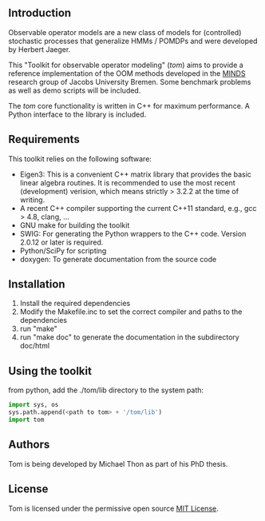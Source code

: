 Introduction
------------

Observable operator models are a new class of models for (controlled) stochastic processes that generalize HMMs / POMDPs and were developed by Herbert Jaeger.

This "Toolkit for observable operator modeling" (*tom*) aims to provide a reference implementation of the OOM methods developed in the [MINDS](minds.jacobs-university.de) research group of Jacobs University Bremen. Some benchmark problems as well as demo scripts will be included.

The *tom* core functionality is written in C++ for maximum performance. A Python interface to the library is included.

Requirements
------------

This toolkit relies on the following software:

- Eigen3: This is a convenient C++ matrix library that provides the basic
    linear algebra routines. It is recommended to use the most recent
    (development) verision, which means strictly > 3.2.2 at the time of writing.
- A recent C++ compiler supporting the current C++11 standard, e.g., gcc > 4.8, clang, ...
- GNU make for building the toolkit
- SWIG: For generating the Python wrappers to the C++ code. Version 2.0.12 or later is required.
- Python/SciPy for scripting
- doxygen: To generate documentation from the source code

Installation
------------

1. Install the required dependencies
2. Modify the Makefile.inc to set the correct compiler and paths to the dependencies
3. run "make"
4. run "make doc" to generate the documentation in the subdirectory doc/html

Using the toolkit
-----------------

from python, add the ./tom/lib directory to the system path:
```python
import sys, os
sys.path.append(<path to tom> + '/tom/lib')
import tom
```

Authors
-------

Tom is being developed by Michael Thon as part of his PhD thesis.

License
-------

Tom is licensed under the permissive open source [MIT License](http://opensource.org/licenses/MIT).
